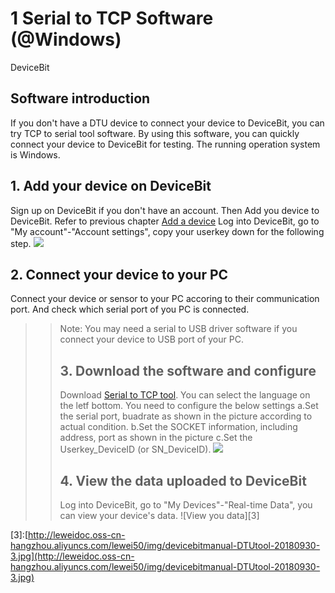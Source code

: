 # 1 Serial to TCP Software \(@Windows\)

DeviceBit

## Software introduction

If you don't have a DTU device to connect your device to DeviceBit, you can try TCP to serial tool software. By using this software, you can quickly connect your device to DeviceBit for testing. The running operation system is Windows.

## 1. Add your device on DeviceBit

Sign up on DeviceBit if you don't have an account. Then Add you device to DeviceBit. Refer to previous chapter [Add a device](https://devicebit.gitbook.io/devicebit/user-manual/1) Log into DeviceBit, go to "My account"-"Account settings", copy your userkey down for the following step. ![](https://leweidoc.oss-cn-hangzhou.aliyuncs.com/lewei50/img/devicebitmanual-DTUtool-20180930-1.jpg)

## 2. Connect your device to your PC

Connect your device or sensor to your PC accoring to their communication port. And check which serial port of you PC is connected.

> > Note: You may need a serial to USB driver software if you connect your device to USB port of your PC.
> >
> > ## 3. Download the software and configure
> >
> > Download [Serial to TCP tool](https://cdn.lewei50.com/downloads/LeweiTcp.zip). You can select the language on the letf bottom. You need to configure the below settings a.Set the serial port, buadrate as shown in the picture according to actual condition. b.Set the SOCKET information, including address, port as shown in the picture c.Set the Userkey\_DeviceID \(or SN\_DeviceID\). ![](http://leweidoc.oss-cn-hangzhou.aliyuncs.com/lewei50/img/devicebitmanual-DTUtool-20180930-2.jpg)
> >
> > ## 4. View the data uploaded to DeviceBit
> >
> > Log into DeviceBit, go to "My Devices"-"Real-time Data", you can view your device's data. !\[View you data\]\[3\]

\[3\]:[http://leweidoc.oss-cn-hangzhou.aliyuncs.com/lewei50/img/devicebitmanual-DTUtool-20180930-3.jpg](http://leweidoc.oss-cn-hangzhou.aliyuncs.com/lewei50/img/devicebitmanual-DTUtool-20180930-3.jpg)

